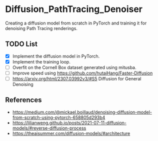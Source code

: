 # Diffusion_PathTracing_Denoiser
Creating a diffusion model from scratch in PyTorch and training it for denoising Path Tracing renderings.


## TODO List
- [x] Implement the diffusion model in PyTorch.
- [x] Implement the training loop.
- [ ] Overfit on the Cornell Box dataset generated using mitusba.
- [ ] Improve speed using https://github.com/hutaiHang/Faster-Diffusion
- [ ] https://arxiv.org/html/2307.03992v3/#S5 Diffusion for General Denoising

## References

- https://medium.com/@mickael.boillaud/denoising-diffusion-model-from-scratch-using-pytorch-658805d293b4
- https://lilianweng.github.io/posts/2021-07-11-diffusion-models/#reverse-diffusion-process
- https://theaisummer.com/diffusion-models/#architecture
